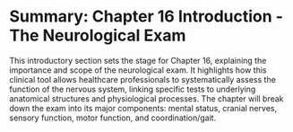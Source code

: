# Summary: Chapter 16 Introduction - The Neurological Exam

This introductory section sets the stage for Chapter 16, explaining the importance and scope of the neurological exam. It highlights how this clinical tool allows healthcare professionals to systematically assess the function of the nervous system, linking specific tests to underlying anatomical structures and physiological processes. The chapter will break down the exam into its major components: mental status, cranial nerves, sensory function, motor function, and coordination/gait.
